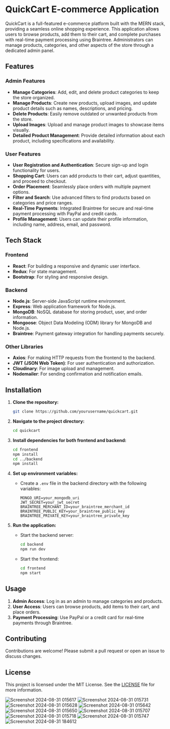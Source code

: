 # QuickCart E-commerce Application

QuickCart is a full-featured e-commerce platform built with the MERN stack, providing a seamless online shopping experience. This application allows users to browse products, add them to their cart, and complete purchases with real-time payment processing using Braintree. Administrators can manage products, categories, and other aspects of the store through a dedicated admin panel.

## Features

### Admin Features
- **Manage Categories**: Add, edit, and delete product categories to keep the store organized.
- **Manage Products**: Create new products, upload images, and update product details such as names, descriptions, and pricing.
- **Delete Products**: Easily remove outdated or unwanted products from the store.
- **Upload Images**: Upload and manage product images to showcase items visually.
- **Detailed Product Management**: Provide detailed information about each product, including specifications and availability.

### User Features
- **User Registration and Authentication**: Secure sign-up and login functionality for users.
- **Shopping Cart**: Users can add products to their cart, adjust quantities, and proceed to checkout.
- **Order Placement**: Seamlessly place orders with multiple payment options.
- **Filter and Search**: Use advanced filters to find products based on categories and price ranges.
- **Real-Time Payments**: Integrated Braintree for secure and real-time payment processing with PayPal and credit cards.
- **Profile Management**: Users can update their profile information, including name, address, email, and password.

## Tech Stack

### Frontend
- **React**: For building a responsive and dynamic user interface.
- **Redux**: For state management.
- **Bootstrap**: For styling and responsive design.

### Backend
- **Node.js**: Server-side JavaScript runtime environment.
- **Express**: Web application framework for Node.js.
- **MongoDB**: NoSQL database for storing product, user, and order information.
- **Mongoose**: Object Data Modeling (ODM) library for MongoDB and Node.js.
- **Braintree**: Payment gateway integration for handling payments securely.

### Other Libraries
- **Axios**: For making HTTP requests from the frontend to the backend.
- **JWT (JSON Web Token)**: For user authentication and authorization.
- **Cloudinary**: For image upload and management.
- **Nodemailer**: For sending confirmation and notification emails.

## Installation

1. **Clone the repository:**
   ```bash
   git clone https://github.com/yourusername/quickcart.git
   ```
   
2. **Navigate to the project directory:**
   ```bash
   cd quickcart
   ```

3. **Install dependencies for both frontend and backend:**
   ```bash
   cd frontend
   npm install
   cd ../backend
   npm install
   ```

4. **Set up environment variables:**
   - Create a `.env` file in the backend directory with the following variables:
     ```
     MONGO_URI=your_mongodb_uri
     JWT_SECRET=your_jwt_secret
     BRAINTREE_MERCHANT_ID=your_braintree_merchant_id
     BRAINTREE_PUBLIC_KEY=your_braintree_public_key
     BRAINTREE_PRIVATE_KEY=your_braintree_private_key
     ```

5. **Run the application:**
   - Start the backend server:
     ```bash
     cd backend
     npm run dev
     ```
   - Start the frontend:
     ```bash
     cd frontend
     npm start
     ```

## Usage

1. **Admin Access**: Log in as an admin to manage categories and products.
2. **User Access**: Users can browse products, add items to their cart, and place orders.
3. **Payment Processing**: Use PayPal or a credit card for real-time payments through Braintree.

## Contributing

Contributions are welcome! Please submit a pull request or open an issue to discuss changes.

## License

This project is licensed under the MIT License. See the [LICENSE](LICENSE) file for more information.

![Screenshot 2024-08-31 015617](https://github.com/user-attachments/assets/98c91183-29b8-44a0-8f20-b525152f19ad)
![Screenshot 2024-08-31 015731](https://github.com/user-attachments/assets/28f95c7e-4ee6-489b-ac32-f59374531131)
![Screenshot 2024-08-31 015628](https://github.com/user-attachments/assets/9fc55824-0a20-42c0-8824-dd44b003da80)
![Screenshot 2024-08-31 015642](https://github.com/user-attachments/assets/07d1a070-db25-4bd1-b9a8-9fccbd49a4c1)
![Screenshot 2024-08-31 015650](https://github.com/user-attachments/assets/1ad13779-459a-4150-98e9-62ca61f02a69)
![Screenshot 2024-08-31 015707](https://github.com/user-attachments/assets/cb4a0f6a-338d-4baa-9089-c3f8e36eeb01)
![Screenshot 2024-08-31 015718](https://github.com/user-attachments/assets/f04d7dc5-ca2b-4103-9b69-805e807e7d8b)
![Screenshot 2024-08-31 015747](https://github.com/user-attachments/assets/18f602d6-7be0-487b-8ff4-410af37bf0f9)
![Screenshot 2024-08-31 184612](https://github.com/user-attachments/assets/4c4fb162-a32d-418e-b993-b6c0c0ad9417)







